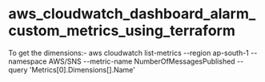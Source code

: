 # aws_cloudwatch_dashboard_alarm_custom_metrics_using_terraform

To get the dimensions:-
   aws cloudwatch list-metrics --region ap-south-1 --namespace AWS/SNS --metric-name NumberOfMessagesPublished --query 'Metrics[0].Dimensions[].Name'
